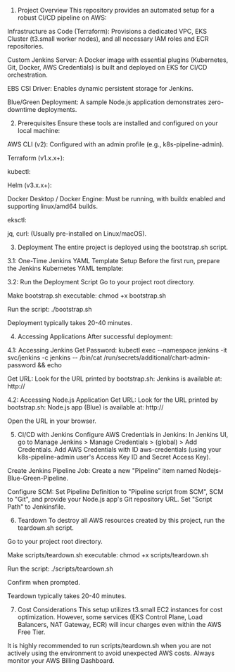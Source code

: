 1. Project Overview
This repository provides an automated setup for a robust CI/CD pipeline on AWS:

Infrastructure as Code (Terraform): Provisions a dedicated VPC, EKS Cluster (t3.small worker nodes), and all necessary IAM roles and ECR repositories.

Custom Jenkins Server: A Docker image with essential plugins (Kubernetes, Git, Docker, AWS Credentials) is built and deployed on EKS for CI/CD orchestration.

EBS CSI Driver: Enables dynamic persistent storage for Jenkins.

Blue/Green Deployment: A sample Node.js application demonstrates zero-downtime deployments.

2. Prerequisites
Ensure these tools are installed and configured on your local machine:

AWS CLI (v2): Configured with an admin profile (e.g., k8s-pipeline-admin).

Terraform (v1.x.x+):

kubectl:

Helm (v3.x.x+):

Docker Desktop / Docker Engine: Must be running, with buildx enabled and supporting linux/amd64 builds.

eksctl:

jq, curl: (Usually pre-installed on Linux/macOS).

3. Deployment
The entire project is deployed using the bootstrap.sh script.

3.1: One-Time Jenkins YAML Template Setup
Before the first run, prepare the Jenkins Kubernetes YAML template:

3.2: Run the Deployment Script
Go to your project root directory.

Make bootstrap.sh executable: chmod +x bootstrap.sh

Run the script: ./bootstrap.sh

Deployment typically takes 20-40 minutes.

4. Accessing Applications
After successful deployment:

4.1: Accessing Jenkins
Get Password: kubectl exec --namespace jenkins -it svc/jenkins -c jenkins -- /bin/cat /run/secrets/additional/chart-admin-password && echo

Get URL: Look for the URL printed by bootstrap.sh: Jenkins is available at: http://<YOUR-JENKINS-LB-HOSTNAME>

4.2: Accessing Node.js Application
Get URL: Look for the URL printed by bootstrap.sh: Node.js app (Blue) is available at: http://<YOUR-NODEJS-APP-LB-HOSTNAME>

Open the URL in your browser.

5. CI/CD with Jenkins
Configure AWS Credentials in Jenkins: In Jenkins UI, go to Manage Jenkins > Manage Credentials > (global) > Add Credentials. Add AWS Credentials with ID aws-credentials (using your k8s-pipeline-admin user's Access Key ID and Secret Access Key).

Create Jenkins Pipeline Job: Create a new "Pipeline" item named Nodejs-Blue-Green-Pipeline.

Configure SCM: Set Pipeline Definition to "Pipeline script from SCM", SCM to "Git", and provide your Node.js app's Git repository URL. Set "Script Path" to Jenkinsfile.


6. Teardown
To destroy all AWS resources created by this project, run the teardown.sh script.

Go to your project root directory.

Make scripts/teardown.sh executable: chmod +x scripts/teardown.sh

Run the script: ./scripts/teardown.sh

Confirm when prompted.

Teardown typically takes 20-40 minutes.

7. Cost Considerations
This setup utilizes t3.small EC2 instances for cost optimization. However, some services (EKS Control Plane, Load Balancers, NAT Gateway, ECR) will incur charges even within the AWS Free Tier.

It is highly recommended to run scripts/teardown.sh when you are not actively using the environment to avoid unexpected AWS costs. Always monitor your AWS Billing Dashboard.